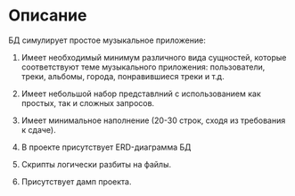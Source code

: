 # Описание
БД симулирует простое музыкальное приложение:

1) Имеет необходимый минимум различного вида сущностей,
которые соответствуют теме музыкального приложения: 
пользователи, треки, альбомы, города, понравившиеся
треки и т.д.

2) Имеет небольшой набор представлний с использованием как
простых, так и сложных запросов.

3) Имеет минимальное наполнение (20-30 строк, сходя из 
требования к сдаче).

4) В проекте присутствует ERD-диаграмма БД

5) Скрипты логически разбиты на файлы.

6) Присутствует дамп проекта. 